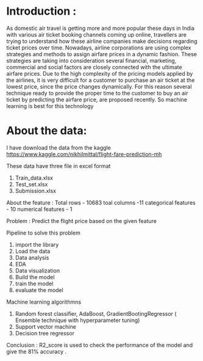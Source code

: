 # Introduction :
As domestic air travel is getting more and more popular these days in India with various air ticket booking channels coming up online, travellers are trying to 
understand how these airline companies make decisions regarding ticket prices over time. Nowadays, airline corporations are using complex strategies and methods 
to assign airfare prices in a dynamic fashion. These strategies are taking into consideration several financial, marketing, commercial and social factors are 
closely connected with the ultimate airfare prices. Due to the high complexity of the pricing models applied by the airlines, it is very difficult for a customer
to purchase an air ticket at the lowest price, since the price changes dynamically.
  For this reason several technique ready to provide the proper time to the customer to buy an air ticket by predicting the airfare price, are proposed recently.
So machine learning is best for this technology

# About the data:
I have download the data from the kaggle 
https://www.kaggle.com/nikhilmittal/flight-fare-prediction-mh

These data have three file in excel format
1. Train_data.xlsx
2. Test_set.xlsx
3. Submission.xlsx

About the feature :
Total rows - 10683
toal columns -11 
categorical features - 10 
numerical features - 1 

Problem :
Predict the flight price based on the given feature

Pipeline to solve this problem 
1. import the library
2. Load the data
3. Data analysis
4. EDA
5. Data visualization
6. Build the model
7. train the model
8. evaluate the model

Machine learning algorithmns 
1. Random forest classifier, AdaBoost,  GradientBootingRegressor  ( Ensemble technique with hyperparameter tuning)
2. Support vector machine 
3. Decision tree regressor

Conclusion :
R2_score is used to check the performance of the model and give the 81% accuracy .
